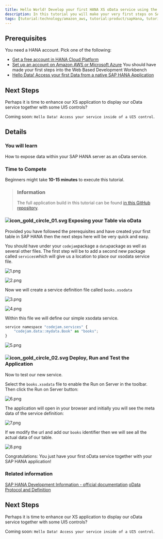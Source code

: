 ```yaml
---
title: Hello World! Develop your first HANA XS oData service using the Web-based Development Workbench
description: In this tutorial you will make your very first steps on SAP HANA and develop a very simple "Hello World" application using the SAP HANA Web-based Development Workbench within SAP HANA or SAP HANA Cloud Platform.
tags: [tutorial:technology/amazon_aws, tutorial:product/sapHana, tutorial:product/hcp, tutorial:interest/gettingstarted, tutorial:product/hcp_web_workbench, tutorial:technology/odata, tutorial:product/hanaxs]
---
```


## Prerequisites  
You need a HANA account. Pick one of the following:
- [Get a free account in HANA Cloud Platform](https://account.hanatrial.ondemand.com/register)
- [Set up an account on Amazon AWS or Microsoft Azure](http://go.sap.com/developer/tutorials/hana-setup-cloud.html)
You should have made your first steps into the Web Based Development Workbench
- [Hello Data! Access your first Data from a native SAP HANA Application](http://go.sap.com/developer/tutorials/hana-data-access-authorizations.html)

## Next Steps
Perhaps it is time to enhance our XS application to display our oData service together with some UI5 controls?

Coming soon: `Hello Data! Access your service inside of a UI5 control`.

## Details
### You will learn  
How to expose data within your SAP HANA server as an oData service.

### Time to Compete
Beginners might take **10-15 minutes** to execute this tutorial.

> ### Information
>The full application build in this tutorial can be found [in this GitHub repository](https://github.com/SAP/cloud-hana-helloworld/).

### ![icon_gold_circle_01.svg](http://go.sap.com/dam/application/shared/icons/icon_gold_circle_01.svg) Exposing your Table via oData
Provided you have followed the prerequisites and have created your first table in SAP HANA then the next steps here will be very quick and easy.

You should have under your ```codejam```package a ```data```package as well as several other files. The first step will be to add a second new package called ```services```which will give us a location to place our xsodata service file.

![1.png](https://raw.githubusercontent.com/SAPDocuments/Tutorials/master/tutorials/hana-xsodata-service/1.png)

![2.png](https://raw.githubusercontent.com/SAPDocuments/Tutorials/master/tutorials/hana-xsodata-service/2.png)

Now we will create a service definition file called ```books.xsodata```

![3.png](https://raw.githubusercontent.com/SAPDocuments/Tutorials/master/tutorials/hana-xsodata-service/3.png)

![4.png](https://raw.githubusercontent.com/SAPDocuments/Tutorials/master/tutorials/hana-xsodata-service/4.png)

Within this file we will define our simple xsodata service.

```js
service namespace "codejam.services" {
    "codejam.data::mydata.Book" as "books";
}
```
![5.png](https://raw.githubusercontent.com/SAPDocuments/Tutorials/master/tutorials/hana-xsodata-service/5.png)

### ![icon_gold_circle_02.svg](http://go.sap.com/dam/application/shared/icons/icon_gold_circle_02.svg) Deploy, Run and Test the Application
Now to test our new service.

Select the ```books.xsodata``` file to enable the Run on Server in the toolbar. Then click the Run on Server button:

![6.png](https://raw.githubusercontent.com/SAPDocuments/Tutorials/master/tutorials/hana-xsodata-service/6.png)

The application will open in your browser and initially you will see the meta data of the service definition:

![7.png](https://raw.githubusercontent.com/SAPDocuments/Tutorials/master/tutorials/hana-xsodata-service/7.png)

If we modify the url and add our ```books``` identifier then we will see all the actual data of our table.

![8.png](https://raw.githubusercontent.com/SAPDocuments/Tutorials/master/tutorials/hana-xsodata-service/8.png)

Congratulations: You just have your first oData service together with your SAP HANA application!

### Related information
[SAP HANA Development Information - official documentation](http://help.sap.com/hana_platform#section6)
[oData Protocol and Definition](http://odata.org)

## Next Steps
Perhaps it is time to enhance our XS application to display our oData service together with some UI5 controls?

Coming soon: `Hello Data! Access your service inside of a UI5 control`.
